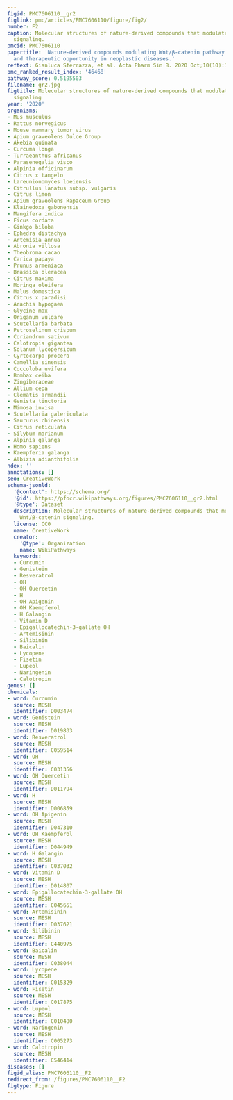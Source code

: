 ```yaml
---
figid: PMC7606110__gr2
figlink: pmc/articles/PMC7606110/figure/fig2/
number: F2
caption: Molecular structures of nature-derived compounds that modulate the Wnt/β-catenin
  signaling.
pmcid: PMC7606110
papertitle: 'Nature-derived compounds modulating Wnt/β-catenin pathway: a preventive
  and therapeutic opportunity in neoplastic diseases.'
reftext: Gianluca Sferrazza, et al. Acta Pharm Sin B. 2020 Oct;10(10):1814-1834.
pmc_ranked_result_index: '46468'
pathway_score: 0.5195503
filename: gr2.jpg
figtitle: Molecular structures of nature-derived compounds that modulate the Wnt/Beta-catenin
  signaling
year: '2020'
organisms:
- Mus musculus
- Rattus norvegicus
- Mouse mammary tumor virus
- Apium graveolens Dulce Group
- Akebia quinata
- Curcuma longa
- Turraeanthus africanus
- Parasenegalia visco
- Alpinia officinarum
- Citrus x tangelo
- Lareunionomyces loeiensis
- Citrullus lanatus subsp. vulgaris
- Citrus limon
- Apium graveolens Rapaceum Group
- Klainedoxa gabonensis
- Mangifera indica
- Ficus cordata
- Ginkgo biloba
- Ephedra distachya
- Artemisia annua
- Abronia villosa
- Theobroma cacao
- Carica papaya
- Prunus armeniaca
- Brassica oleracea
- Citrus maxima
- Moringa oleifera
- Malus domestica
- Citrus x paradisi
- Arachis hypogaea
- Glycine max
- Origanum vulgare
- Scutellaria barbata
- Petroselinum crispum
- Coriandrum sativum
- Calotropis gigantea
- Solanum lycopersicum
- Cyrtocarpa procera
- Camellia sinensis
- Coccoloba uvifera
- Bombax ceiba
- Zingiberaceae
- Allium cepa
- Clematis armandii
- Genista tinctoria
- Mimosa invisa
- Scutellaria galericulata
- Saururus chinensis
- Citrus reticulata
- Silybum marianum
- Alpinia galanga
- Homo sapiens
- Kaempferia galanga
- Albizia adianthifolia
ndex: ''
annotations: []
seo: CreativeWork
schema-jsonld:
  '@context': https://schema.org/
  '@id': https://pfocr.wikipathways.org/figures/PMC7606110__gr2.html
  '@type': Dataset
  description: Molecular structures of nature-derived compounds that modulate the
    Wnt/β-catenin signaling.
  license: CC0
  name: CreativeWork
  creator:
    '@type': Organization
    name: WikiPathways
  keywords:
  - Curcumin
  - Genistein
  - Resveratrol
  - OH
  - OH Quercetin
  - H
  - OH Apigenin
  - OH Kaempferol
  - H Galangin
  - Vitamin D
  - Epigallocatechin-3-gallate OH
  - Artemisinin
  - Silibinin
  - Baicalin
  - Lycopene
  - Fisetin
  - Lupeol
  - Naringenin
  - Calotropin
genes: []
chemicals:
- word: Curcumin
  source: MESH
  identifier: D003474
- word: Genistein
  source: MESH
  identifier: D019833
- word: Resveratrol
  source: MESH
  identifier: C059514
- word: OH
  source: MESH
  identifier: C031356
- word: OH Quercetin
  source: MESH
  identifier: D011794
- word: H
  source: MESH
  identifier: D006859
- word: OH Apigenin
  source: MESH
  identifier: D047310
- word: OH Kaempferol
  source: MESH
  identifier: D044949
- word: H Galangin
  source: MESH
  identifier: C037032
- word: Vitamin D
  source: MESH
  identifier: D014807
- word: Epigallocatechin-3-gallate OH
  source: MESH
  identifier: C045651
- word: Artemisinin
  source: MESH
  identifier: D037621
- word: Silibinin
  source: MESH
  identifier: C440975
- word: Baicalin
  source: MESH
  identifier: C038044
- word: Lycopene
  source: MESH
  identifier: C015329
- word: Fisetin
  source: MESH
  identifier: C017875
- word: Lupeol
  source: MESH
  identifier: C010480
- word: Naringenin
  source: MESH
  identifier: C005273
- word: Calotropin
  source: MESH
  identifier: C546414
diseases: []
figid_alias: PMC7606110__F2
redirect_from: /figures/PMC7606110__F2
figtype: Figure
---
```

